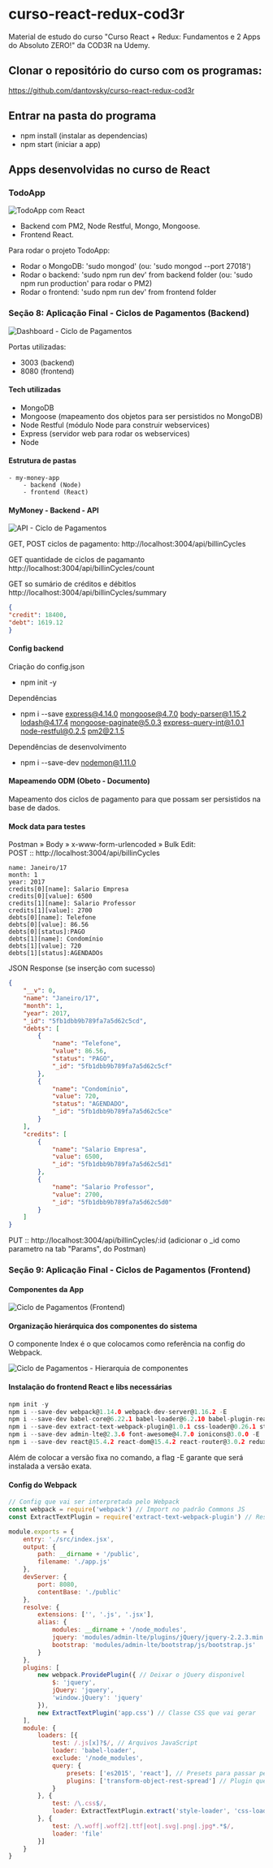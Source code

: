 # curso-react-redux-cod3r
Material de estudo do curso "Curso React + Redux: Fundamentos e 2 Apps do Absoluto ZERO!" da COD3R na Udemy.

## Clonar o repositório do curso com os programas:
https://github.com/dantovsky/curso-react-redux-cod3r

## Entrar na pasta do programa

- npm install (instalar as dependencias)
- npm start (iniciar a app)

## Apps desenvolvidas no curso de React

### TodoApp

![TodoApp com React](https://raw.githubusercontent.com/dantovsky/curso-react-redux-cod3r/master/screenshot-todoapp.png "TodoApp com React")

- Backend com PM2, Node Restful, Mongo, Mongoose.
- Frontend React.

Para rodar o projeto TodoApp:
- Rodar o MongoDB: 'sudo mongod' (ou: 'sudo mongod --port 27018')
- Rodar o backend: 'sudo npm run dev' from backend folder (ou: 'sudo npm run production' para rodar o PM2)
- Rodar o frontend: 'sudo npm run dev' from frontend folder

### Seção 8: Aplicação Final - Ciclos de Pagamentos (Backend)

![Dashboard - Ciclo de Pagamentos](my-money-app-dashboard.png "Dashboard - Ciclo de Pagamentos")

Portas utilizadas:
- 3003 (backend)
- 8080 (frontend)

#### Tech utilizadas
- MongoDB
- Mongoose (mapeamento dos objetos para ser persistidos no MongoDB)
- Node Restful (módulo Node para construir webservices)
- Express (servidor web para rodar os webservices)
- Node

#### Estrutura de pastas
```
- my-money-app
    - backend (Node)
    - frontend (React)
```

#### MyMoney - Backend - API

![API - Ciclo de Pagamentos](my-money-app-api.png "API - Ciclo de Pagamentos")

GET, POST ciclos de pagamento: 
http://localhost:3004/api/billinCycles

GET quantidade de ciclos de pagamanto  
http://localhost:3004/api/billinCycles/count

GET so sumário de créditos e débitlos
http://localhost:3004/api/billinCycles/summary
```json
{
"credit": 18400,
"debt": 1619.12
}
```

#### Config backend

Criação do config.json
- npm init -y

Dependências
- npm i --save express@4.14.0 mongoose@4.7.0 body-parser@1.15.2 lodash@4.17.4 mongoose-paginate@5.0.3 express-query-int@1.0.1 node-restful@0.2.5 pm2@2.1.5

Dependências de desenvolvimento
- npm i --save-dev nodemon@1.11.0

#### Mapeamendo ODM (Obeto - Documento)

Mapeamento dos ciclos de pagamento para que possam ser persistidos na base de dados.


#### Mock data para testes

Postman » Body » x-www-form-urlencoded » Bulk Edit:  
POST :: http://localhost:3004/api/billinCycles

```
name: Janeiro/17
month: 1
year: 2017
credits[0][name]: Salario Empresa
credits[0][value]: 6500
credits[1][name]: Salario Professor
credits[1][value]: 2700
debts[0][name]: Telefone
debts[0][value]: 86.56
debts[0][status]:PAGO
debts[1][name]: Condomínio
debts[1][value]: 720
debts[1][status]:AGENDADOs
```

JSON Response (se inserção com sucesso)
```json
{
    "__v": 0,
    "name": "Janeiro/17",
    "month": 1,
    "year": 2017,
    "_id": "5fb1dbb9b789fa7a5d62c5cd",
    "debts": [
        {
            "name": "Telefone",
            "value": 86.56,
            "status": "PAGO",
            "_id": "5fb1dbb9b789fa7a5d62c5cf"
        },
        {
            "name": "Condomínio",
            "value": 720,
            "status": "AGENDADO",
            "_id": "5fb1dbb9b789fa7a5d62c5ce"
        }
    ],
    "credits": [
        {
            "name": "Salario Empresa",
            "value": 6500,
            "_id": "5fb1dbb9b789fa7a5d62c5d1"
        },
        {
            "name": "Salario Professor",
            "value": 2700,
            "_id": "5fb1dbb9b789fa7a5d62c5d0"
        }
    ]
}
```

PUT :: http://localhost:3004/api/billinCycles/:id (adicionar o _id como parametro na tab "Params", do Postman)

### Seção 9: Aplicação Final - Ciclos de Pagamentos (Frontend)

#### Componentes da App

![Ciclo de Pagamentos (Frontend)](my-money-app-componentes.png "Ciclo de Pagamentos (Frontend)")

#### Organização hierárquica dos componentes do sistema

O componente Index é o que colocamos como referẽncia na config do Webpack.

![Ciclo de Pagamentos - Hierarquia de componentes](my-money-app-componentes-hierarquia.png "Ciclo de Pagamentos - Hierarquia de componentes")

#### Instalação do frontend React e libs necessárias

```c
npm init -y
npm i --save-dev webpack@1.14.0 webpack-dev-server@1.16.2 -E
npm i --save-dev babel-core@6.22.1 babel-loader@6.2.10 babel-plugin-react-html-attrs@2.0.0 babel-plugin-transform-object-rest-spread@6.22.0 babel-preset-es2015@6.22.0 babel-preset-react@6.22.0 -E
npm i --save-dev extract-text-webpack-plugin@1.0.1 css-loader@0.26.1 style-loader@0.13.1 file-loader@0.9.0 -E
npm i --save-dev admin-lte@2.3.6 font-awesome@4.7.0 ionicons@3.0.0 -E
npm i --save-dev react@15.4.2 react-dom@15.4.2 react-router@3.0.2 redux@3.6.0 react-redux@4.4.6 redux-form@6.4.1 redux-multi@0.1.12 redux-promise@0.5.3 redux-thunk@2.1.0 react-redux-toastr@4.4.2 axios@0.15.3 lodash@4.17.4 -E
```

Além de colocar a versão fixa no comando, a flag -E garante que será instalada a versão exata.

#### Config do Webpack

```js
// Config que vai ser interpretada pelo Webpack
const webpack = require('webpack') // Import no padrão Commons JS
const ExtractTextPlugin = require('extract-text-webpack-plugin') // Responsável por extrair os files CSS e aplicar o processo com Style Loader e CSS Loader

module.exports = {
    entry: './src/index.jsx',
    output: {
        path: __dirname + '/public',
        filename: './app.js'
    },
    devServer: {
        port: 8080,
        contentBase: './public'
    },
    resolve: {
        extensions: ['', '.js', '.jsx'],
        alias: {
            modules: __dirname + '/node_modules',
            jquery: 'modules/admin-lte/plugins/jQuery/jquery-2.2.3.min.js',
            bootstrap: 'modules/admin-lte/bootstrap/js/bootstrap.js'
        }
    },
    plugins: [
        new webpack.ProvidePlugin({ // Deixar o jQuery disponivel
            $: 'jquery',
            jQuery: 'jquery',
            'window.jQuery': 'jquery'
        }),
        new ExtractTextPlugin('app.css') // Classe CSS que vai gerar
    ],
    module: {
        loaders: [{
            test: /.js[x]?$/, // Arquivos JavaScript
            loader: 'babel-loader',
            exclude: '/node_modules',
            query: {
                presets: ['es2015', 'react'], // Presets para passar pelos arquivos JS e JSX da app
                plugins: ['transform-object-rest-spread'] // Plugin que transforma os operadores spread da app, para fazer o transpile para a versão antiga do JS corretamente
            }
        }, {
            test: /\.css$/,
            loader: ExtractTextPlugin.extract('style-loader', 'css-loader')
        }, {
            test: /\.woff|.woff2|.ttf|eot|.svg|.png|.jpg*.*$/,
            loader: 'file'
        }]
    }
}
```

